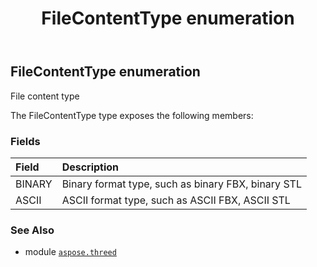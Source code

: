 ﻿---
title: FileContentType enumeration
second_title: Aspose.3D for Python via .NET API References
description: 
type: docs
weight: 260
url: /python-net/aspose.threed/filecontenttype/
is_root: false
---

## FileContentType enumeration

File content type



The FileContentType type exposes the following members:

### Fields
| Field | Description |
| :- | :- |
| BINARY | Binary format type, such as binary FBX, binary STL |
| ASCII | ASCII format type, such as ASCII FBX, ASCII STL |



### See Also
* module [`aspose.threed`](..)
